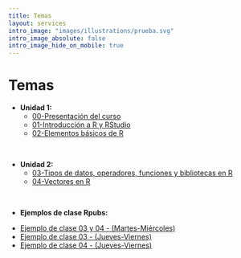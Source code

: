 ```yaml
---
title: Temas
layout: services
intro_image: "images/illustrations/prueba.svg"
intro_image_absolute: false
intro_image_hide_on_mobile: true
---
```


# Temas

- **Unidad 1:**
    + [00-Presentación del curso](/temas/00-Curso/00-Curso.html)
    + [01-Introducción a R y RStudio](/temas/01-IntroR-RStudio/01-IntroR-RStudio.html)
    + [02-Elementos básicos de R](/temas/02-Elementos-basicos-R/02-Elementos-basicos-R.html)
<br>

- **Unidad 2:**
    + [03-Tipos de datos, operadores, funciones y bibliotecas en R](/temas/03-Tipos-datos-R/03-Tipos-datos-R.html)
    + [04-Vectores en R](/temas/04-Vectores-R/04-Vectores-R.html)
<br>

- **Ejemplos de clase Rpubs:**
+ [Ejemplo de clase 03 y 04 - (Martes-Miércoles)](/temas/Clases/MartesMiercoles/clase_datosR2.html)
+ [Ejemplo de clase 03 - (Jueves-Viernes)](/temas/Clases/JuevesViernes/01datosR.html)
+ [Ejemplo de clase 04 - (Jueves-Viernes)](/temas/Clases/JuevesViernes/vectores.html)
    
    
